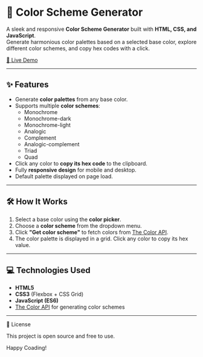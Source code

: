 # 🎨 Color Scheme Generator

A sleek and responsive **Color Scheme Generator** built with **HTML, CSS, and JavaScript**.  
Generate harmonious color palettes based on a selected base color, explore different color schemes, and copy hex codes with a click.

[🔗 Live Demo](https://colourgenerate.netlify.app/)

---

## ✨ Features

- Generate **color palettes** from any base color.  
- Supports multiple **color schemes**:
  - Monochrome  
  - Monochrome-dark  
  - Monochrome-light  
  - Analogic  
  - Complement  
  - Analogic-complement  
  - Triad  
  - Quad  
- Click any color to **copy its hex code** to the clipboard.  
- Fully **responsive design** for mobile and desktop.  
- Default palette displayed on page load.  

---

## 🛠 How It Works

1. Select a base color using the **color picker**.  
2. Choose a **color scheme** from the dropdown menu.  
3. Click **"Get color scheme"** to fetch colors from [The Color API](https://www.thecolorapi.com/).  
4. The color palette is displayed in a grid. Click any color to copy its hex value.  

---

## 💻 Technologies Used

- **HTML5**  
- **CSS3** (Flexbox + CSS Grid)  
- **JavaScript (ES6)**  
- [The Color API](https://www.thecolorapi.com/) for generating color schemes  

---
📄 License

This project is open source and free to use.

Happy Coading!

